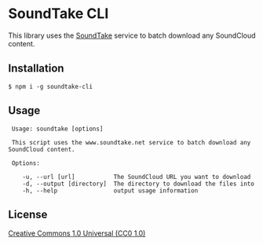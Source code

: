 ﻿# SoundTake CLI

This library uses the [SoundTake](https://www.soundtake.net) service to batch download any SoundCloud content.

## Installation

    $ npm i -g soundtake-cli

## Usage

	 Usage: soundtake [options]

	 This script uses the www.soundtake.net service to batch download any SoundCloud content.

	 Options:

		-u, --url [url]           The SoundCloud URL you want to download
		-d, --output [directory]  The directory to download the files into
		-h, --help                output usage information

## License

[Creative Commons 1.0 Universal (CC0 1.0)](https://creativecommons.org/publicdomain/zero/1.0/legalcode)
